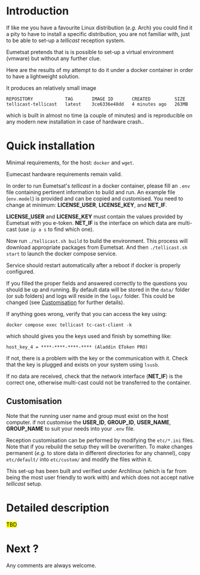 # Introduction

If like me you have a favourite Linux distribution (*e.g.* Arch) you could find it a pity to have to install a specific distribution, you are not familiar with, just to be able to set-up a *tellicast* reception system.

Eumetsat pretends that is is possible to set-up a virtual environment (vmware) but without any further clue.

Here are the results of my attempt to do it under a docker container in order to have a lightweight solution. 

It produces an relatively small image 

```
REPOSITORY            TAG       IMAGE ID       CREATED         SIZE  
tellicast-tellicast   latest    3ce6336e48dd   4 minutes ago   263MB  
```

which is built in almost no time (a couple of minutes) and is reproducible on any modern new installation in case of hardware crash..

# Quick installation

Minimal requirements, for the host: `docker` and `wget`.

Eumecast hardware requirements remain valid.

In order to run Eumetsat's *tellicast* in a docker container, please fill an `.env` file containing pertinent information to build and run. An example file (`env.model`) is provided and can be copied and customised.
You need to change at minimum: **LICENSE_USER**, **LICENSE_KEY**, and **NET_IF**.

**LICENSE_USER** and **LICENSE_KEY** must contain the values provided by Eumetsat with you e-token.
**NET_IF** is the interface on which data are multi-cast (use `ip a s` to find which one).

Now run `./tellicast.sh build` to build the environment. This process will download appropriate packages from Eumetsat.
And then `./tellicast.sh start` to launch the docker compose service.

Service should restart automatically after a reboot if docker is properly configured.

If you filled the proper fields and answered correctly to the questions you should be up and running.
By default data will be stored in the `data/` folder (or sub folders) and logs will reside in the `logs/` folder. This could be changed (see [Customisation](#customisation) for further details).

If anything goes wrong, verify that you can access the key using:

```docker compose exec tellicast tc-cast-client -k```

which should gives you the keys used and finish by something like:

```host_key_4 = ****-****-****-**** (Aladdin EToken PRO)```

If not, there is a problem with the key or the communication with it. Check that the key is plugged and exists on your system using `lsusb`.

If no data are received, check that the network interface (**NET_IF**) is the correct one, otherwise multi-cast could not be transferred to the container.

## Customisation

Note that the running user name and group must exist on the host computer.
if not customise the **USER_ID**, **GROUP_ID**, **USER_NAME**, **GROUP_NAME** to suit your needs into your `.env` file.

Reception customisation can be performed by modifying the `etc/*.ini` files. Note that if you rebuild the setup they will be overwritten. To make changes permanent (*e.g.* to store data in different directories for any channel), copy `etc/default/` into `etc/custom/` and modify the files within it.

This set-up has been built and verified under Archlinux (which is far from being the most user friendly to work with)
and which does not accept native *tellicast* setup.

# Detailed description

<mark>TBD</mark>

# Next ?

Any comments are always welcome.
